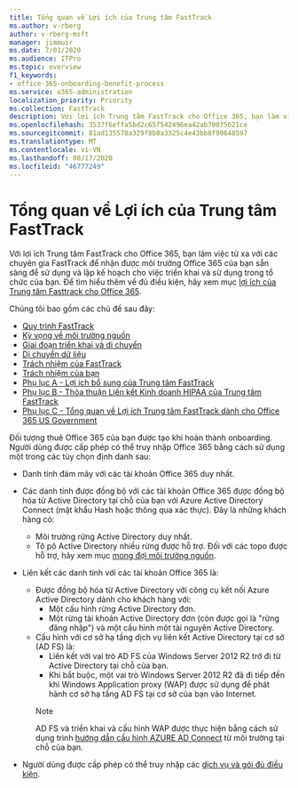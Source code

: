 ```yaml
---
title: Tổng quan về Lợi ích của Trung tâm FastTrack
ms.author: v-rberg
author: v-rberg-msft
manager: jimmuir
ms.date: 7/01/2020
ms.audience: ITPro
ms.topic: overview
f1_keywords:
- office-365-onboarding-benefit-process
ms.service: o365-administration
localization_priority: Priority
ms.collection: FastTrack
description: Với lợi ích Trung tâm FastTrack cho Office 365, bạn làm việc từ xa với các chuyên gia FastTrack để nhận được môi trường Office 365 của bạn sẵn sàng để sử dụng và lập kế hoạch cho việc triển khai và sử dụng trong tổ chức của bạn. Để tìm hiểu thêm về đủ điều kiện, hãy xem mục lợi ích của Trung tâm FastTrack cho Office 365.
ms.openlocfilehash: 3537f6effa5bd2c65f542496ea42ab70075621ce
ms.sourcegitcommit: 81ad135578a329f8b0a3325c4e43bb8f90648597
ms.translationtype: MT
ms.contentlocale: vi-VN
ms.lasthandoff: 08/17/2020
ms.locfileid: "46777249"
---
```

# <a name="fasttrack-center-benefit-overview"></a>Tổng quan về Lợi ích của Trung tâm FastTrack

Với lợi ích Trung tâm FastTrack cho Office 365, bạn làm việc từ xa với các chuyên gia FastTrack để nhận được môi trường Office 365 của bạn sẵn sàng để sử dụng và lập kế hoạch cho việc triển khai và sử dụng trong tổ chức của bạn. Để tìm hiểu thêm về đủ điều kiện, hãy xem mục [lợi ích của Trung tâm Fasttrack cho Office 365](O365-fasttrack-benefit-for-office-365.md).
  
Chúng tôi bao gồm các chủ đề sau đây:
- [Quy trình FastTrack](O365-fasttrack-process.md) 
- [Kỳ vọng về môi trường nguồn](O365-source-environment-expectations.md)
- [Giai đoạn triển khai và di chuyển](O365-onboarding-and-migration.md)
- [Di chuyển dữ liệu](O365-data-migration.md)
- [Trách nhiệm của FastTrack](O365-fasttrack-responsibilities.md)
- [Trách nhiệm của bạn](O365-your-responsibilities.md) 
- [Phụ lục A - Lợi ích bổ sung của Trung tâm FastTrack](O365-fasttrack-additional-benefits.md)
- [Phụ lục B - Thỏa thuận Liên kết Kinh doanh HIPAA của Trung tâm FastTrack](O365-hipaa-business-associate-agreement.md)
- [Phụ lục C - Tổng quan về Lợi ích Trung tâm FastTrack dành cho Office 365 US Government](US-Gov-appendix-overview.md)
    
Đối tượng thuê Office 365 của bạn được tạo khi hoàn thành onboarding. Người dùng được cấp phép có thể truy nhập Office 365 bằng cách sử dụng một trong các tùy chọn định danh sau:
- Danh tính đám mây với các tài khoản Office 365 duy nhất.
- Các danh tính được đồng bộ với các tài khoản Office 365 được đồng bộ hóa từ Active Directory tại chỗ của bạn với Azure Active Directory Connect (mật khẩu Hash hoặc thông qua xác thực). Đây là những khách hàng có:
  - Môi trường rừng Active Directory duy nhất.
  - Tô pô Active Directory nhiều rừng được hỗ trợ. Đối với các topo được hỗ trợ, hãy xem mục [mong đợi môi trường nguồn](O365-source-environment-expectations.md).
- Liên kết các danh tính với các tài khoản Office 365 là:
  - Được đồng bộ hóa từ Active Directory với công cụ kết nối Azure Active Directory dành cho khách hàng với:
      - Một cấu hình rừng Active Directory đơn.
      - Một rừng tài khoản Active Directory đơn (còn được gọi là "rừng đăng nhập") và một cấu hình một tài nguyên Active Directory.
  - Cấu hình với cơ sở hạ tầng dịch vụ liên kết Active Directory tại cơ sở (AD FS) là:
      - Liên kết với vai trò AD FS của Windows Server 2012 R2 trở đi từ Active Directory tại chỗ của bạn.
      - Khi bắt buộc, một vai trò Windows Server 2012 R2 đã đi tiếp đến khi Windows Application proxy (WAP) được sử dụng để phát hành cơ sở hạ tầng AD FS tại cơ sở của bạn vào Internet.
    > [!NOTE]
    > AD FS và triển khai và cấu hình WAP được thực hiện bằng cách sử dụng trình [hướng dẫn cấu hình AZURE AD Connect](https://go.microsoft.com/fwlink/?linkid=844794) từ môi trường tại chỗ của bạn. 
  
- Người dùng được cấp phép có thể truy nhập các [dịch vụ và gói đủ điều kiện](M365-eligible-services-and-plans.md).

